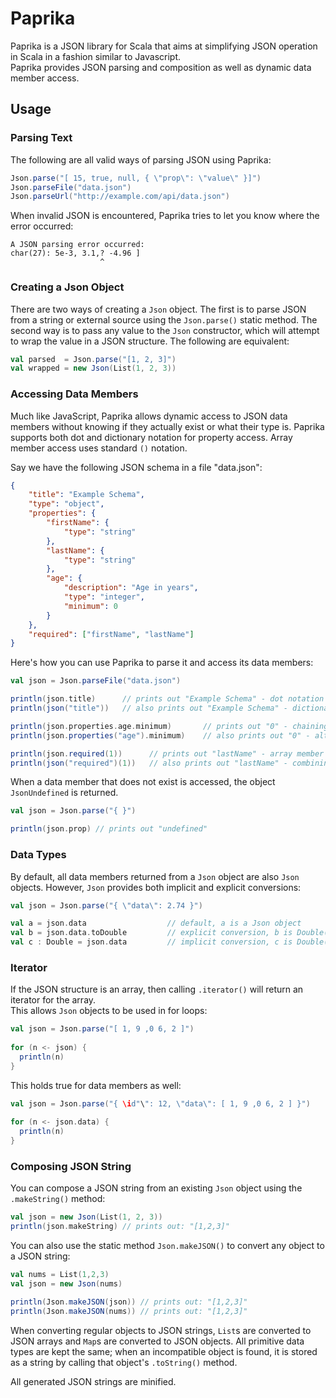 Paprika
=======

Paprika is a JSON library for Scala that aims at simplifying JSON operation in Scala in a fashion similar to Javascript.  
Paprika provides JSON parsing and composition as well  as dynamic data member access.

## Usage

### Parsing Text

The following are all valid ways of parsing JSON using Paprika:

```scala
Json.parse("[ 15, true, null, { \"prop\": \"value\" }]")
Json.parseFile("data.json")
Json.parseUrl("http://example.com/api/data.json")
```

When invalid JSON is encountered, Paprika tries to let you know where the error occurred:

```
A JSON parsing error occurred:
char(27): 5e-3, 3.1,? -4.96 ]
                    ^
```

### Creating a Json Object

There are two ways of creating a `Json` object. The first is to parse JSON from a string or external source using the `Json.parse()` static method. The second way is to pass any value to the `Json` constructor, which will attempt to wrap the value in a JSON structure. The following are equivalent:

```scala
val parsed  = Json.parse("[1, 2, 3]")
val wrapped = new Json(List(1, 2, 3))
```

### Accessing Data Members

Much like JavaScript, Paprika allows dynamic access to JSON data members without knowing if they actually exist or what their type is. Paprika supports both dot and dictionary notation for property access. Array member access uses standard `()` notation. 

Say we have the following JSON schema in a file "data.json":

```json
{
    "title": "Example Schema",
    "type": "object",
    "properties": {
        "firstName": {
            "type": "string"
        },
        "lastName": {
            "type": "string"
        },
        "age": {
            "description": "Age in years",
            "type": "integer",
            "minimum": 0
        }
    },
    "required": ["firstName", "lastName"]
}
```

Here's how you can use Paprika to parse it and access its data members:

```scala
val json = Json.parseFile("data.json")

println(json.title)      // prints out "Example Schema" - dot notation
println(json("title"))   // also prints out "Example Schema" - dictionary notation

println(json.properties.age.minimum)       // prints out "0" - chaining dot notation
println(json.properties("age").minimum)    // also prints out "0" - alternating between dot and dictionary notation

println(json.required(1))      // prints out "lastName" - array member access
println(json("required")(1))   // also prints out "lastName" - combining dictionary notation with array member access
```

When a data member that does not exist is accessed, the object `JsonUndefined` is returned.

```scala
val json = Json.parse("{ }")

println(json.prop) // prints out "undefined"       
```

### Data Types

By default, all data members returned from a `Json` object are also `Json` objects. However, `Json` provides both implicit and explicit conversions:

```scala
val json = Json.parse("{ \"data\": 2.74 }")

val a = json.data                  // default, a is a Json object
val b = json.data.toDouble         // explicit conversion, b is Double(2.74)
val c : Double = json.data         // implicit conversion, c is Double(2.74)
```

### Iterator

If the JSON structure is an array, then calling `.iterator()` will return an iterator for the array.  
This allows `Json` objects to be used in for loops:

```scala
val json = Json.parse("[ 1, 9 ,0 6, 2 ]")
    
for (n <- json) {
  println(n)
}
```

This holds true for data members as well:

```scala
val json = Json.parse("{ \id"\": 12, \"data\": [ 1, 9 ,0 6, 2 ] }")
    
for (n <- json.data) {
  println(n)
}
```

### Composing JSON String

You can compose a JSON string from an existing `Json` object using the `.makeString()` method:

```scala
val json = new Json(List(1, 2, 3))
println(json.makeString) // prints out: "[1,2,3]" 
```

You can also use the static method `Json.makeJSON()` to convert any object to a JSON string:

```scala
val nums = List(1,2,3)
val json = new Json(nums)

println(Json.makeJSON(json)) // prints out: "[1,2,3]"
println(Json.makeJSON(nums)) // prints out: "[1,2,3]"
```

When converting regular objects to JSON strings, `List`s are converted to JSON arrays and `Map`s are converted to JSON objects. All primitive data types are kept the same; when an incompatible object is found, it is stored as a string by calling that object's `.toString()` method.

All generated JSON strings are minified.
